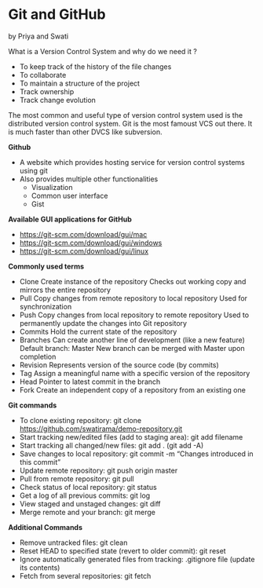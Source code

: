 # Git and GitHub

by Priya and Swati 

What is a Version Control System and why do we need it ? 
  * To keep track of the history of the file changes
  * To collaborate
  * To maintain a structure of the project
  * Track ownership
  * Track change evolution
 
The most common and useful type of version control system used is the distributed version control system. Git is the most famoust VCS out there. It is much faster than other DVCS like subversion.

**Github**
  * A website which provides hosting service for version control systems using git 
  * Also provides multiple other functionalities 
    * Visualization
    * Common user interface
    * Gist
    
**Available GUI applications for GitHub**
  * https://git-scm.com/download/gui/mac
  * https://git-scm.com/download/gui/windows
  * https://git-scm.com/download/gui/linux

**Commonly used terms**
  * Clone
    Create instance of the repository
    Checks out working copy and mirrors the entire repository
  * Pull
    Copy changes from remote repository to local repository
    Used for synchronization
  * Push
    Copy changes from local repository to remote repository
    Used to permanently update the changes into Git repository
  * Commits
    Hold the current state of the repository
  * Branches
    Can create another line of development (like a new feature)
    Default branch: Master
    New branch can be merged with Master upon completion
  * Revision
    Represents version of the source code (by commits)
  * Tag
    Assign a meaningful name with a specific version of the repository
  * Head
    Pointer to latest commit in the branch
  * Fork
    Create an independent copy of a repository from an existing one

**Git commands**
  * To clone existing repository:
    git clone https://github.com/swatirama/demo-repository.git
  * Start tracking new/edited files (add to staging area):
    git add filename
  * Start tracking all changed/new files:
    git add . (git add -A)
  * Save changes to local repository:
    git commit -m “Changes introduced in this commit”
  * Update remote repository:
    git push origin master
  * Pull from remote repository:
    git pull
  * Check status of local repository:
    git status
  * Get a log of all previous commits:
    git log
  * View staged and unstaged changes:
    git diff
  * Merge remote and your branch:
    git merge

**Additional Commands**
  * Remove untracked files:
    git clean
  * Reset HEAD to specified state (revert to older commit):
    git reset
  * Ignore automatically generated files from tracking:
    .gitignore file (update its contents)
  * Fetch from several repositories:
    git fetch





